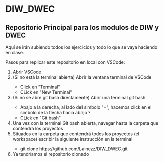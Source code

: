 # DIW_DWEC
<h2>Repositorio Principal para los modulos de DIW y DWEC</h2>
<p>Aquí se irán subiendo todos los ejercicios y todo lo que se vaya haciendo en clase.</p>
<p>Pasos para replicar este repositorio en local con VSCode:</p>
<ol>
      <li>Abrir VSCode</li>
      <li>(Si no está la terminal abierta) Abrir la ventana terminal de VSCode</li>
      <ul>
            <li>Click en "Terminal"</li>
            <li>CLick en "New Terminal"</li>
      </ul>
      <li>(Si no se abre git bash directamente) Abrir una terminal git bash</li>
      <ul>
            <li>Abajo a la derecha, al lado del simbolo "+", hacemos click en el simbolo de la flecha hacia abajo &#709;</li>
            <li>CLick en "Git bash"</li>
      </ul>
      <li>Una vez con la terminal Git bash abierta, navegar hasta la carpeta que contendrá los proyectos</li>
      <li>Situados en la carpeta que contendrá todos los proyectos (el workspace) escribir la siguiente instrucción en la terminal</li>
      <ul>
            <li>git clone https://github.com/Lainezz/DIW_DWEC.git</li>
      </ul>
      <li>Ya tendríamos el repositorio clonado</li>
</ol>
